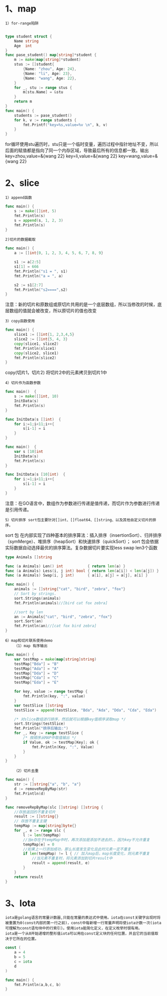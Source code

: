 # 1、map
	1）for-range陷阱
```go

type student struct {
	Name string
	Age  int
}
func pase_student() map[string]*student {
	m := make(map[string]*student)
	stus := []student{
		{Name: "zhou", Age: 24},
		{Name: "li", Age: 23},
		{Name: "wang", Age: 22},
	}
	for _, stu := range stus {
		m[stu.Name] = &stu
	}
	return m
}
func main() {
	students := pase_student()
	for k, v := range students {
		fmt.Printf("key=%s,value=%v \n", k, v)
	}
}
```
for循环使用stu遍历时，stu只是一个临时变量，遍历过程中指针地址不变，所以后面的赋值都是指向了同一个内存区域，导致最后所有的信息都一致。输出key=zhou,value=&{wang 22} 
key=li,value=&{wang 22} 
key=wang,value=&{wang 22}
# 2、slice
	1）append函数
```go
func main() {
	s := make([]int, 5)
	fmt.Println(s)
	s = append(s, 1, 2, 3)
	fmt.Println(s)
}
```

	2)切片的数据截取
```go
func main() {
	a := []int{0, 1, 2, 3, 4, 5, 6, 7, 8, 9}

	s1 := a[2:5]  
	s1[1] = 666   
	fmt.Println("s1 = ", s1)   
	fmt.Println("a = ", a)    

	s2 := s1[2:7]   
	fmt.Println("s2====",s2)
}
```
注意：新的切片和原数组或原切片共用的是一个底层数组，所以当修改的时候，底层数组的值就会被改变，所以原切片的值也改变

	3）copy函数使用
```go
func main() {
	slice1 := []int{1, 2,3,4,5}
	slice2 := []int{5, 4, 3}
	copy(slice1, slice2)
	fmt.Println(slice1)
	copy(slice2, slice1)
	fmt.Println(slice2)
}
```
copy(切片1，切片2)  将切片2中的元素拷贝到切片1中

	4）切片作为函数参数
```go
func main()  {
	s := make([]int, 10)
	InitData(s)
	fmt.Println(s)
}

func InitData(s []int)  {
	for i:=1;i<11;i++{
		s[i-1] = i
	}
}

func main()  {
	var s [10]int
	InitData(s)
	fmt.Println(s)
}

func InitData(s [10]int)  {
	for i:=1;i<11;i++{
		s[i-1] = i
	}
}
```
注意：在GO语言中，数组作为参数进行传递是值传递，而切片作为参数进行传递是引用传递。

	5）切片排序 sort包主要针对[]int、[]float64、[]string、以及其他自定义切片的排序。
sort 包 在内部实现了四种基本的排序算法：插入排序（insertionSort）、归并排序（symMerge）、堆排序（heapSort）和快速排序（quickSort）； sort 包会依据实际数据自动选择最优的排序算法。复杂数据切片要实现less swap len3个函数

```go
type Animals []string

func (a Animals) Len() int           { return len(a) }
func (a Animals) Less(i, j int) bool { return len(a[i]) < len(a[j]) }
func (a Animals) Swap(i, j int)      { a[i], a[j] = a[j], a[i] }

func main() {
	animals := []string{"cat", "bird", "zebra", "fox"}
	// Sort by strings.
	sort.Strings(animals)
	fmt.Println(animals)//[bird cat fox zebra]

	//sort by len
	an := Animals{"cat", "bird", "zebra", "fox"}
	sort.Sort(an)
	fmt.Println(an)//[cat fox bird zebra]
}
```
	6）map和切片联系使用demo
		（1）map 有序输出
```go
func main() {
	var testMap = make(map[string]string)
	testMap["Bda"] = "B"
	testMap["Ada"] = "A"
	testMap["Dda"] = "D"
	testMap["Cda"] = "C"
	testMap["Eda"] = "E"

	for key, value := range testMap {
		fmt.Println(key, ":", value)
	}
	var testSlice []string
	testSlice = append(testSlice, "Bda", "Ada", "Dda", "Cda", "Eda")

	/* 对slice数组进行排序，然后就可以根据key值顺序读取map */
	sort.Strings(testSlice)
	fmt.Println("排序后输出:")
	for _, Key := range testSlice {
		/* 按顺序从MAP中取值输出 */
		if Value, ok := testMap[Key]; ok {
			fmt.Println(Key, ":", Value)
		}
	}
}
```
		（2）切片去重
```go
func main() {
	str := []string{"a", "b", "a"}
	d := removeRepByMap(str)
	fmt.Println(d)
}

func removeRepByMap(slc []string) []string {
	//存放返回的不重复切片
	result := []string{}
	// 存放不重复主键
	tempMap := map[string]byte{}
	for _, e := range slc {
		l := len(tempMap)
		//当e存在于tempMap中时，再次添加是添加不进去的，，因为key不允许重复
		tempMap[e] = 0
		//如果上一行添加成功，那么长度发生变化且此时元素一定不重复
		if len(tempMap) != l { // 加入map后，map长度变化，则元素不重复
			//当元素不重复时，将元素添加到切片result中
			result = append(result, e)
		}
	}
	return result
}
```

# 3、Iota
	iota是golang语言的常量计数器,只能在常量的表达式中使用。iota在const关键字出现时将被重置为0(const内部的第一行之前)，const中每新增一行常量声明将使iota计数一次(iota可理解为const语句块中的行索引)。使用iota能简化定义，在定义枚举时很有用。
  	iota是一个从0开始递增的整形值iota可以用在const定义块的任何位置，并且它的当前值取决于它所在的位置。
	
```go
const (
	a = 4
	b = 5
	c = iota
	d
)

func main() {
	fmt.Println(a,b,c, b)
}
```

